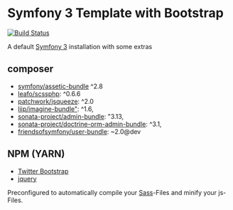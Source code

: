 Symfony 3 Template with Bootstrap
=================================

[![Build Status](https://travis-ci.org/skuhnow/symfony_bootstrap_template.svg?branch=master)](https://travis-ci.org/skuhnow/symfony_bootstrap_template)

A default [Symfony 3](http://symfony.com/doc/current/index.html) installation with some extras

composer
--------
* [symfony/assetic-bundle](https://packagist.org/packages/symfony/assetic-bundle) ^2.8
* [leafo/scssphp](https://packagist.org/packages/leafo/scssphp): ^0.6.6
* [patchwork/jsqueeze](https://packagist.org/packages/patchwork/jsqueeze): ^2.0
* [liip/imagine-bundle"](https://packagist.org/packages/liip/imagine-bundle): ^1.6,
* [sonata-project/admin-bundle](https://packagist.org/packages/sonata-project/admin-bundle): "3.13,
* [sonata-project/doctrine-orm-admin-bundle](https://packagist.org/packages/sonata-project/doctrine-orm-admin-bundle): ^3.1,
* [friendsofsymfony/user-bundle](https://packagist.org/packages/friendsofsymfony/user-bundle): ~2.0@dev

NPM (YARN)
----------
* [Twitter Bootstrap](http://getbootstrap.com/)
* [jquery](https://jquery.com/) 


Preconfigured to automatically compile your [Sass](http://sass-lang.com/)-Files and minify your js-Files. 